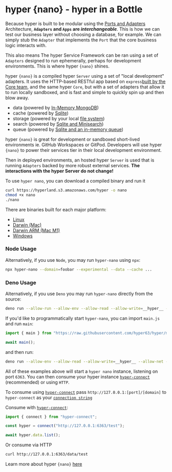 # hyper {nano} - hyper in a Bottle

Because hyper is built to be modular using the [Ports and Adapters](/docs/concepts/clean-cloud-architecture) Architecture, **`Adapters` and `Apps` are _interchangeable_**. This is how we can test our business layer without choosing a database, for example. We can simply stub the `Adapter` that implements the `Port` that the core business logic interacts with.

This also means The hyper Service Framework can be ran using a set of `Adapters` designed to run ephemerally, perhaps for development environments. This is where hyper `{nano}` shines.

hyper `{nano}` is a compiled hyper `Server` using a set of "local development" adapters. It uses the HTTP-based RESTful app based on `express`[built by the Core team](/docs/api-reference/rest/index), and the same hyper `Core`, but with a set of adapters that allow it to run locally sandboxed, and is fast and simple to quickly spin up and then blow away.

- data (powered by [In-Memory MongoDB](https://github.com/hyper63/hyper-adapter-mongodb))
- cache (powered by [Sqlite](https://github.com/hyper63/hyper-adapter-sqlite))
- storage (powered by your local [file system](https://github.com/hyper63/hyper-adapter-fs))
- search (powered by [Sqlite and Minisearch](https://github.com/hyper63/hyper-adapter-minisearch))
- queue (powered by [Sqlite and an in-memory queue](https://github.com/hyper63/hyper-adapter-queue))

hyper `{nano}` is great for development or sandboxed short-lived environments ie. GitHub Workspaces or GitPod. Developers will use hyper `{nano}` to power their services tier in their local development environment.

Then in deployed environments, an hosted hyper `Server` is used that is running `Adapters` backed by more robust external services. **The interactions with the hyper Server do not change!**

To use `hyper nano`, you can download a compiled binary and run it

```sh
curl https://hyperland.s3.amazonaws.com/hyper -o nano
chmod +x nano
./nano
```

There are binaries built for each major platform:

- [Linux](https://hyperland.s3.amazonaws.com/hyper)
- [Darwin (Mac)](https://hyperland.s3.amazonaws.com/hyper-x86_64-apple-darwin)
- [Darwin ARM (Mac M1)](https://hyperland.s3.amazonaws.com/hyper-aarch64-apple-darwin)
- [Windows](https://hyperland.s3.amazonaws.com/hyper-x86_64-pc-windows-msvc.exe)

### Node Usage

Alternatively, if you use `Node`, you may run `hyper-nano` using `npx`:

```sh
npx hyper-nano --domain=foobar --experimental --data --cache ...
```

### Deno Usage

Alternatively, if you use `Deno` you may run `hyper-nano` directly from the source:

```sh
deno run --allow-run --allow-env --allow-read --allow-write=__hyper__ --allow-net --unstable --no-check=remote https://raw.githubusercontent.com/hyper63/hyper/main/images/nano/mod.js
```

If you'd like to programmatically start `hyper-nano`, you can import `main.js` and run `main`:

```js
import { main } from "https://raw.githubusercontent.com/hyper63/hyper/main/images/nano/main.js";

await main();
```

and then run:

```sh
deno run --allow-env --allow-read --allow-write=__hyper__ --allow-net --unstable --no-check=remote foo.js
```

All of these examples above will start a `hyper nano` instance, listening on port `6363`. You can
then consume your hyper instance
[`hyper-connect`](https://github.com/hyper63/hyper/tree/main/packages/connect) (recommended) or
using `HTTP`.

To consume using [`hyper-connect`](https://github.com/hyper63/hyper/tree/main/packages/connect) pass
`http://127.0.0.1:[port]/[domain]` to `hyper-connect` as your
[`connection string`](https://docs.hyper.io/app-keys#nq-connection-string)

Consume with [`hyper-connect`](https://github.com/hyper63/hyper/tree/main/packages/connect):

```js
import { connect } from "hyper-connect";

const hyper = connect("http://127.0.0.1:6363/test");

await hyper.data.list();
```

Or consume via HTTP

```sh
curl http://127.0.0.1:6363/data/test
```

Learn more about hyper `{nano}` [here](https://github.com/hyper63/hyper/tree/main/images/nano)
